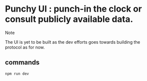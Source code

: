 # Punchy UI : punch-in the clock or consult publicly available data.

> [!NOTE]
>
> The UI is yet to be built as the dev efforts goes towards building the protocol as for now.

## commands

```bash
npm run dev
```
